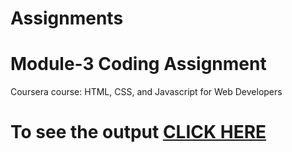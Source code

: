 # Assignments
# Module-3 Coding Assignment

Coursera course: HTML, CSS, and Javascript for Web Developers

# To see the output [CLICK HERE](https://dchoudhary4444.github.io/coursera_HTML_CSS_JS_Assignments/module_3/)
